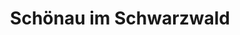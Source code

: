 ---
title: Schönau im Schwarzwald
url: /schoenau-im-schwarzwald/
latitude: 47.786
longitude: 7.893
---